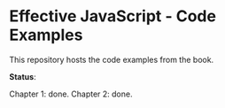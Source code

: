 # Effective JavaScript - Code Examples

This repository hosts the code examples from the book.

**Status**:

Chapter 1: done.
Chapter 2: done.
